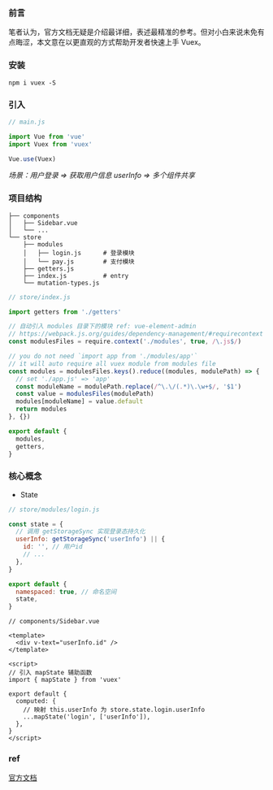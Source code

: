 ### 前言

笔者认为，官方文档无疑是介绍最详细，表述最精准的参考。但对小白来说未免有点晦涩，本文意在以更直观的方式帮助开发者快速上手 Vuex。

### 安装

```
npm i vuex -S
```

### 引入

```js
// main.js

import Vue from 'vue'
import Vuex from 'vuex'

Vue.use(Vuex)
```

_场景：用户登录 => 获取用户信息 userInfo => 多个组件共享_

### 项目结构

```
├── components
│   ├── Sidebar.vue
│   └── ...
└── store
    ├── modules
    │   ├── login.js      # 登录模块
    │   └── pay.js        # 支付模块
    ├── getters.js
    ├── index.js          # entry
    └── mutation-types.js
```

```js
// store/index.js

import getters from './getters'

// 自动引入 modules 目录下的模块 ref: vue-element-admin
// https://webpack.js.org/guides/dependency-management/#requirecontext
const modulesFiles = require.context('./modules', true, /\.js$/)

// you do not need `import app from './modules/app'`
// it will auto require all vuex module from modules file
const modules = modulesFiles.keys().reduce((modules, modulePath) => {
  // set './app.js' => 'app'
  const moduleName = modulePath.replace(/^\.\/(.*)\.\w+$/, '$1')
  const value = modulesFiles(modulePath)
  modules[moduleName] = value.default
  return modules
}, {})

export default {
  modules,
  getters,
}
```

### 核心概念

- State

```js
// store/modules/login.js

const state = {
  // 调用 getStorageSync 实现登录态持久化
  userInfo: getStorageSync('userInfo') || {
    id: '', // 用户id
    // ...
  },
}

export default {
  namespaced: true, // 命名空间
  state,
}
```

```vue
// components/Sidebar.vue

<template>
  <div v-text="userInfo.id" />
</template>

<script>
// 引入 mapState 辅助函数
import { mapState } from 'vuex'

export default {
  computed: {
    // 映射 this.userInfo 为 store.state.login.userInfo
    ...mapState('login', ['userInfo']),
  },
}
</script>
```

### ref

[官方文档](https://vuex.vuejs.org/zh/guide/)